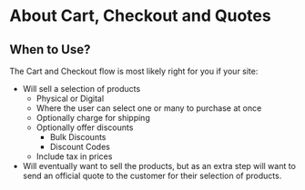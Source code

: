 # About Cart, Checkout and Quotes

## When to Use?

The Cart and Checkout flow is most likely right for you if your site:

* Will sell a selection of products
  * Physical or Digital
  * Where the user can select one or many to purchase at once
  * Optionally charge for shipping
  * Optionally offer discounts
    * Bulk Discounts
    * Discount Codes
  * Include tax in prices
* Will eventually want to sell the products, but as an extra step will want to send an official quote to the customer for their selection of products.
